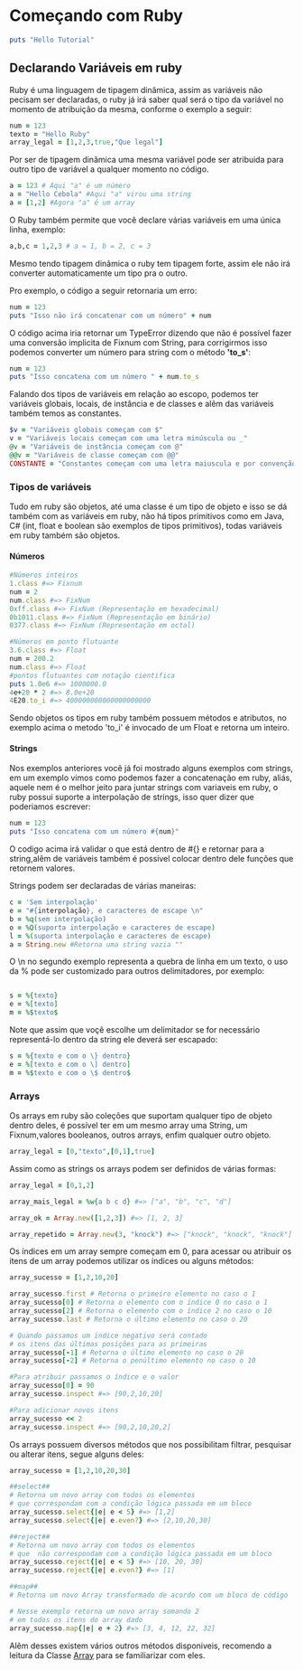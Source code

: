 # Começando com Ruby
```ruby
puts "Hello Tutorial"
```
## Declarando Variáveis em ruby

Ruby é uma linguagem de tipagem dinâmica, assim as variáveis não pecisam ser declaradas, o ruby já irá saber qual será o tipo da variável no momento de atribuição da mesma, conforme o exemplo a seguir:

```ruby
num = 123
texto = "Hello Ruby"
array_legal = [1,2,3,true,"Que legal"]
```
Por ser de tipagem dinâmica uma mesma variável pode ser atribuida para outro tipo de variável a qualquer momento no código.

```ruby
a = 123 # Aqui "a" é um número
a = "Hello Cebola" #Aqui "a" virou uma string
a = [1,2] #Agora "a" é um array
```
O Ruby também permite que você declare várias variáveis em uma única linha, exemplo:
```ruby
a,b,c = 1,2,3 # a = 1, b = 2, c = 3
```
Mesmo tendo tipagem dinâmica o ruby tem tipagem forte, assim ele não irá converter automaticamente um tipo pra o outro.

Pro exemplo, o código a seguir retornaria um erro:
```ruby
num = 123
puts "Isso não irá concatenar com um número" + num
```

O código acima iria retornar um TypeError dizendo que não é possível fazer uma conversão implicita de Fixnum com String, para corrigirmos isso podemos converter um número para string com o método **'to_s'**:

```ruby
num = 123
puts "Isso concatena com um número " + num.to_s
```

Falando dos tipos de variáveis em relação ao escopo, podemos ter variáveis globais, locais, de instância e de classes e alêm das variáveis também temos as constantes.

```ruby
$v = "Variáveis globais começam com $"
v = "Variáveis locais começam com uma letra minúscula ou _"
@v = "Variáveis de instância começam com @"
@@v = "Variáveis de classe começam com @@"
CONSTANTE = "Constantes começam com uma letra maiuscula e por convenção tem todas as letras em maiúsculo "
```

### Tipos de variáveis

Tudo em ruby são objetos, até uma classe é um tipo de objeto e isso se dá também com as variáveis em ruby, não há tipos primitivos como em Java, C# (int, float e boolean são exemplos de tipos primitivos), todas variáveis em ruby também são objetos.

#### Números
```ruby
#Números inteiros
1.class #=> Fixnum
num = 2
num.class #=> FixNum
0xff.class #=> FixNum (Representação em hexadecimal)
0b1011.class #=> FixNum (Representação em binário)
0377.class #=> FixNum (Representação em octal)

#Números em ponto flutuante
3.6.class #=> Float
num = 200.2
num.class #=> Float
#pontos flutuantes com notação cientifica
puts 1.0e6 #=> 1000000.0
4e+20 * 2 #=> 8.0e+20
4E20.to_i #=> 400000000000000000000
```

Sendo objetos os tipos em ruby também possuem métodos e atributos, no exemplo acima o metodo 'to_i' é invocado de um Float e retorna um inteiro.

#### Strings

Nos exemplos anteriores você já foi mostrado alguns exemplos com strings, em um exemplo vimos como podemos fazer a concatenação em ruby, aliás, aquele nem é o melhor jeito para juntar strings com variaveis em ruby, o ruby possui suporte a interpolação de strings, isso quer dizer que poderiamos escrever:
```ruby
num = 123
puts "Isso concatena com um número #{num}"  
```

O codigo acima irá validar o que está dentro de #{} e retornar para a string,alêm de variáveis também é possível colocar dentro dele funções que retornem valores.

Strings podem ser declaradas de várias maneiras:
```ruby
c = 'Sem interpolação'
e = "#{interpolação}, e caracteres de escape \n"
b = %q(sem interpolação)
o = %Q(suporta interpolação e caracteres de escape)
l = %(suporta interpolação e caracteres de escape)
a = String.new #Retorna uma string vazia ""
```
O \n no segundo exemplo representa a quebra de linha em um texto, o uso da % pode ser customizado para outros delimitadores, por exemplo:
```ruby

s = %{texto}
e = %[texto]
m = %$texto$
```

Note que assim que voçê escolhe um delimitador se for necessário representá-lo dentro da string ele deverá ser escapado:

```ruby
s = %{texto e com o \} dentro}
e = %[texto e com o \] dentro]
m = %$texto e com o \$ dentro$
```


### Arrays

Os arrays em ruby são coleções que suportam qualquer tipo de objeto dentro deles, é possível ter em um mesmo array uma String, um Fixnum,valores booleanos, outros arrays, enfim qualquer outro objeto.

```ruby
array_legal = [0,"texto",[0,1],true]
```

Assim como as strings os arrays podem ser definidos de várias formas:

```ruby
array_legal = [0,1,2]

array_mais_legal = %w{a b c d} #=> ["a", "b", "c", "d"]

array_ok = Array.new([1,2,3]) #=> [1, 2, 3]

array_repetido = Array.new(3, "knock") #=> ["knock", "knock", "knock"]

```

Os índices em um array sempre começam em 0, para acessar ou atribuir os itens de um array podemos utilizar os índices ou alguns métodos:

```ruby
array_sucesso = [1,2,10,20]

array_sucesso.first # Retorna o primeiro elemento no caso o 1
array_sucesso[0] # Retorna o elemento com o índice 0 no caso o 1
array_sucesso[2] # Retorna o elemento com o índice 2 no caso o 10
array_sucesso.last # Retorna o último elemento no caso o 20

# Quando passamos um índice negativo será contado
# os itens das últimas posições para as primeiras
array_sucesso[-1] # Retorna o último elemento no caso o 20
array_sucesso[-2] # Retorna o penúltimo elemento no caso o 10

#Para atribuir passamos o índice e o valor
array_sucesso[0] = 90
array_sucesso.inspect #=> [90,2,10,20]

#Para adicionar novos itens
array_sucesso << 2
array_sucesso.inspect #=> [90,2,10,20,2]
```

Os arrays possuem diversos métodos que nos possibilitam filtrar, pesquisar ou alterar itens, segue alguns deles:

```ruby
array_sucesso = [1,2,10,20,30]

##select##
# Retorna um novo array com todos os elementos
# que correspondam com a condição lógica passada em um bloco
array_sucesso.select{|e| e < 5} #=> [1,2]
array_sucesso.select{|e| e.even?} #=> [2,10,20,30]

##reject##
# Retorna um novo array com todos os elementos
# que  não correspondam com a condição lógica passada em um bloco
array_sucesso.reject{|e| e < 5} #=> [10, 20, 30]
array_sucesso.reject{|e| e.even?} #=> [1]

##map##
# Retorna um novo Array transformado de acordo com um bloco de código

# Nesse exemplo retorna um novo array somando 2
# em todos os itens do array dado
array_sucesso.map{|e| e + 2} #=> [3, 4, 12, 22, 32]
```

Alêm desses existem vários outros métodos disponiveis, recomendo a leitura da Classe [Array]  para se familiarizar com eles.

[Array]: http://docs.ruby-lang.org/en/2.0.0/Array.html
